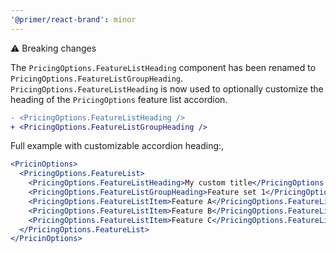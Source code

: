 ```yaml
---
'@primer/react-brand': minor
---
```


⚠️ Breaking changes

The `PricingOptions.FeatureListHeading` component has been renamed to `PricingOptions.FeatureListGroupHeading`. `PricingOptions.FeatureListHeading` is now used to optionally customize the heading of the `PricingOptions` feature list accordion.

```diff
- <PricingOptions.FeatureListHeading />
+ <PricingOptions.FeatureListGroupHeading />
```

Full example with customizable accordion heading:,

```jsx
<PricinOptions>
  <PricingOptions.FeatureList>
    <PricingOptions.FeatureListHeading>My custom title</PricingOptions.FeatureListHeading>
    <PricingOptions.FeatureListGroupHeading>Feature set 1</PricingOptions.FeatureListGroupHeading>
    <PricingOptions.FeatureListItem>Feature A</PricingOptions.FeatureListItem>
    <PricingOptions.FeatureListItem>Feature B</PricingOptions.FeatureListItem>
    <PricingOptions.FeatureListItem>Feature C</PricingOptions.FeatureListItem>
  </PricingOptions.FeatureList>
</PricinOptions>
```
